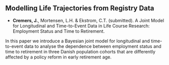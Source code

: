 ## Modelling Life Trajectories from Registry Data

- **Cremers, J.**, Mortensen, L.H. & Ekstrom, C.T. (submitted). A Joint Model for Longitudinal and Time-to-Event Data in Life Course Research: Employment Status and Time to Retirement.

In this paper we introduce a Bayesian joint model for longitudinal and
time-to-event data to analyse the dependence between employment status and time
to retirement in three Danish population cohorts that are differently affected
by a policy reform in early retirement age.